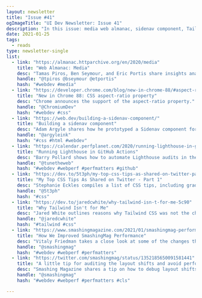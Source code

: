 ```yaml
---
layout: newsletter
title: "Issue #41"
ogImageTitle: "UI Dev Newsletter: Issue 41"
description: "In this issue: media web almanac, sidenav component, Tailwind opinions, and more."
date: 2021-01-25
tags:
  - reads
type: newsletter-single
list:
  - link: "https://almanac.httparchive.org/en/2020/media"
    title: "Web Almanac: Media"
    desc: "Tamas Piros, Ben Seymour, and Eric Portis share insights analyses on how we use and misuse images and videos on the web."
    handle: "@tpiros @bseymour @etportis"
    hash: "#webdev #media"
  - link: "https://developer.chrome.com/blog/new-in-chrome-88/#aspect-ratio"
    title: "New in Chrome 88: CSS aspect-ratio property"
    desc: "Chrome announces the support of the aspect-ratio property."
    handle: "@ChromiumDev"
    hash: "#webdev #css"
  - link: "https://web.dev/building-a-sidenav-component/"
    title: "Building a sidenav component"
    desc: "Adam Argyle shares how he prototyped a Sidenav component for the web that is responsive, stateful, supports keyboard navigation, works with and without Javascript, and works across browsers."
    handle: "@argyleink"
    hash: "#css #html #webdev"
  - link: "https://calendar.perfplanet.com/2020/running-lighthouse-in-github-actions/"
    title: "Running Lighthouse in GitHub Actions"
    desc: "Barry Pollard shows how to automate Lighthouse audits in the GitHub repository."
    handle: "@tunetheweb"
    hash: "#webdev #webperf #perfmatters #github"
  - link: "https://dev.to/5t3ph/my-top-css-tips-as-shared-on-twitter-part-1-23e2"
    title: "My Top CSS Tips As Shared on Twitter - Part 1"
    desc: "Stephanie Eckles compiles a list of CSS tips, including gradient borders to more aesthetic :focus styles."
    handle: "@5t3ph"
    hash: "#css"
  - link: "https://dev.to/jaredcwhite/why-tailwind-isn-t-for-me-5c90"
    title: "Why Tailwind Isn't for Me"
    desc: "Jared White outlines reasons why Tailwind CSS was not the choice for him."
    handle: "@jaredcwhite"
    hash: "#tailwind #css"
  - link: "https://www.smashingmagazine.com/2021/01/smashingmag-performance-case-study/"
    title: "How We Improved SmashingMag Performance"
    desc: "Vitaly Friedman takes a close look at some of the changes they made on the Smashing Magazine site to optimize the web performance and improve the Core Web Vitals metrics."
    handle: "@smashingmag"
    hash: "#webdev #webperf #perfmatters"
  - link: "https://twitter.com/smashingmag/status/1352185650091581441"
    title: "A little tip for auditing the layout shifts and avoid performance issues."
    desc: "Smashing Magazine shares a tip on how to debug layout shifts."
    handle: "@smashingmag"
    hash: "#webdev #webperf #perfmatters #cls"

---
```

